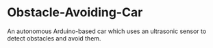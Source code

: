 # Obstacle-Avoiding-Car
An autonomous Arduino-based car which uses an ultrasonic sensor to detect obstacles and avoid them.
